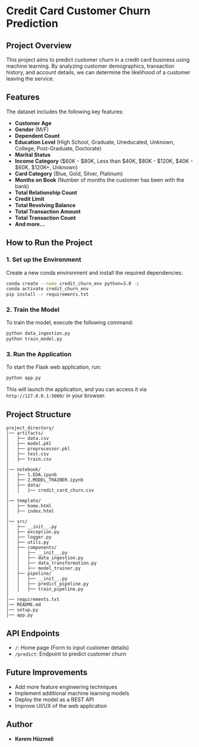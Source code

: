 # Credit Card Customer Churn Prediction

## Project Overview
This project aims to predict customer churn in a credit card business using machine learning. By analyzing customer demographics, transaction history, and account details, we can determine the likelihood of a customer leaving the service.

## Features
The dataset includes the following key features:
- **Customer Age**
- **Gender** (M/F)
- **Dependent Count**
- **Education Level** (High School, Graduate, Uneducated, Unknown, College, Post-Graduate, Doctorate)
- **Marital Status**
- **Income Category** ($60K - $80K, Less than $40K, $80K - $120K, $40K - $60K, $120K+, Unknown)
- **Card Category** (Blue, Gold, Silver, Platinum)
- **Months on Book** (Number of months the customer has been with the bank)
- **Total Relationship Count**
- **Credit Limit**
- **Total Revolving Balance**
- **Total Transaction Amount**
- **Total Transaction Count**
- **And more...**

## How to Run the Project
### 1. Set up the Environment
Create a new conda environment and install the required dependencies:
```bash
conda create --name credit_churn_env python=3.8 -y
conda activate credit_churn_env
pip install -r requirements.txt
```

### 2. Train the Model
To train the model, execute the following command:
```bash
python data_ingestion.py
python train_model.py
```

### 3. Run the Application
To start the Flask web application, run:
```bash
python app.py
```
This will launch the application, and you can access it via `http://127.0.0.1:5000/` in your browser.

## Project Structure
```
project_directory/
│── artifacts/
│   ├── data.csv
│   ├── model.pkl
│   ├── preprocessor.pkl
│   ├── test.csv
│   ├── train.csv
│
│── notebook/
│   ├── 1.EDA.ipynb
│   ├── 2.MODEL_TRAINER.ipynb
│   ├── data/
│   │   ├── credit_card_churn.csv
│
│── template/
│   ├── home.html
│   ├── index.html
│
│── src/
│   ├── __init__.py
│   ├── exception.py
│   ├── logger.py
│   ├── utils.py
│   ├── components/
│   │   ├── __init__.py
│   │   ├── data_ingestion.py
│   │   ├── data_transformation.py
│   │   ├── model_trainer.py
│   ├── pipeline/
│   │   ├── __init__.py
│   │   ├── predict_pipeline.py
│   │   ├── train_pipeline.py
│
│── requirements.txt
│── README.md
│── setup.py
│── app.py
```

## API Endpoints
- `/`: Home page (Form to input customer details)
- `/predict`: Endpoint to predict customer churn

## Future Improvements
- Add more feature engineering techniques
- Implement additional machine learning models
- Deploy the model as a REST API
- Improve UI/UX of the web application

## Author
- **Kerem Hüzmeli**

